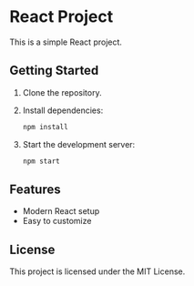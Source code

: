 # React Project

This is a simple React project.

## Getting Started

1. Clone the repository.
2. Install dependencies:

    ```bash
    npm install
    ```

3. Start the development server:

    ```bash
    npm start
    ```

## Features

- Modern React setup
- Easy to customize

## License

This project is licensed under the MIT License.